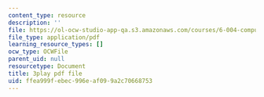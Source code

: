 ```yaml
---
content_type: resource
description: ''
file: https://ol-ocw-studio-app-qa.s3.amazonaws.com/courses/6-004-computation-structures-spring-2017/ffea999febec996eaf099a2c70668753_q38KAGAKORk.pdf
file_type: application/pdf
learning_resource_types: []
ocw_type: OCWFile
parent_uid: null
resourcetype: Document
title: 3play pdf file
uid: ffea999f-ebec-996e-af09-9a2c70668753
---
```

